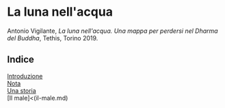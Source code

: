 # La luna nell'acqua

Antonio Vigilante, _La luna nell'acqua. Una mappa per perdersi nel Dharma del Buddha_, Tethis, Torino 2019.

## Indice

[Introduzione](introduzione.md)  
[Nota](nota.md)    
[Una storia](una-storia.nmd)    
[Il male]<(il-male.md)    
